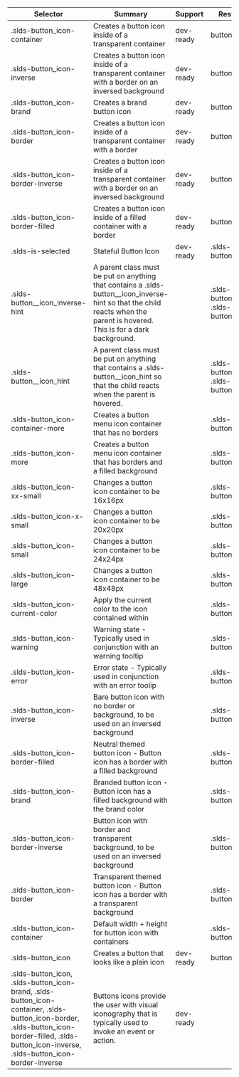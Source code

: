 

| Selector | Summary | Support | Restrict | Variant | Modifier |
|-------|-------|-------|-------|-------|-------|
| .slds-button_icon-container | Creates a button icon inside of a transparent container | dev-ready | button | true |   |
| .slds-button_icon-inverse | Creates a button icon inside of a transparent container with a border on an inversed background | dev-ready | button | true |   |
| .slds-button_icon-brand | Creates a brand button icon | dev-ready | button | true |   |
| .slds-button_icon-border | Creates a button icon inside of a transparent container with a border | dev-ready | button | true |   |
| .slds-button_icon-border-inverse | Creates a button icon inside of a transparent container with a border on an inversed background | dev-ready | button | true |   |
| .slds-button_icon-border-filled | Creates a button icon inside of a filled container with a border | dev-ready | button | true |   |
| .slds-is-selected | Stateful Button Icon | dev-ready | .slds-button_icon | true |   |
| .slds-button__icon_inverse-hint | A parent class must be put on anything that contains a .slds-button__icon_inverse-hint so that the child reacts when the parent is hovered. This is for a dark background. |   | .slds-button_icon .slds-button__icon |   |   |
| .slds-button__icon_hint | A parent class must be put on anything that contains a .slds-button__icon_hint so that the child reacts when the parent is hovered. |   | .slds-button_icon .slds-button__icon |   |   |
| .slds-button_icon-container-more | Creates a button menu icon container that has no borders |   | .slds-button_icon |   |   |
| .slds-button_icon-more | Creates a button menu icon container that has borders and a filled background |   | .slds-button_icon |   |   |
| .slds-button_icon-xx-small | Changes a button icon container to be 16x16px |   | .slds-button_icon |   |   |
| .slds-button_icon-x-small | Changes a button icon container to be 20x20px |   | .slds-button_icon |   |   |
| .slds-button_icon-small | Changes a button icon container to be 24x24px |   | .slds-button_icon |   |   |
| .slds-button_icon-large | Changes a button icon container to be 48x48px |   | .slds-button_icon |   |   |
| .slds-button_icon-current-color | Apply the current color to the icon contained within |   | .slds-button_icon |   |   |
| .slds-button_icon-warning | Warning state - Typically used in conjunction with an warning tooltip |   | .slds-button_icon |   |   |
| .slds-button_icon-error | Error state - Typically used in conjunction with an error toolip |   | .slds-button_icon |   |   |
| .slds-button_icon-inverse | Bare button icon with no border or background, to be used on an inversed background |   | .slds-button_icon |   |   |
| .slds-button_icon-border-filled | Neutral themed button icon - Button icon has a border with a filled background |   | .slds-button_icon |   |   |
| .slds-button_icon-brand | Branded button icon - Button icon has a filled background with the brand color |   | .slds-button_icon |   |   |
| .slds-button_icon-border-inverse | Button icon with border and transparent background, to be used on an inversed background |   | .slds-button_icon |   |   |
| .slds-button_icon-border | Transparent themed button icon - Button icon has a border with a transparent background |   | .slds-button_icon |   |   |
| .slds-button_icon-container | Default width + height for button icon with containers |   | .slds-button_icon |   |   |
| .slds-button_icon | Creates a button that looks like a plain icon | dev-ready | button | true |   |
| .slds-button_icon, .slds-button_icon-brand, .slds-button_icon-container, .slds-button_icon-border, .slds-button_icon-border-filled, .slds-button_icon-inverse, .slds-button_icon-border-inverse | Buttons icons provide the user with visual iconography that is typically used to invoke an event or action. | dev-ready |   |   |   |